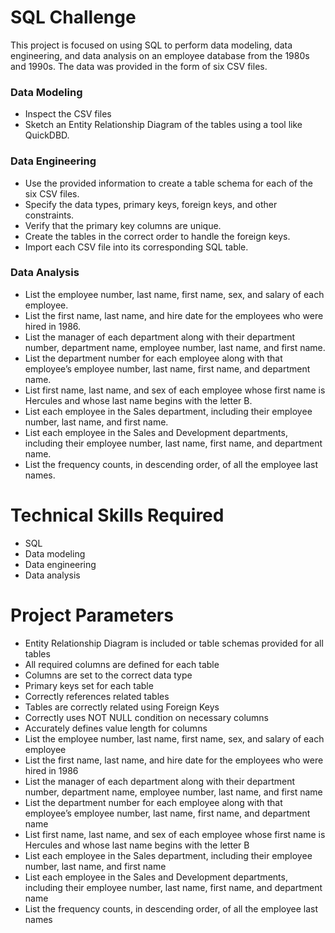 # SQL Challenge
This project is focused on using SQL to perform data modeling, data engineering, and data analysis on an employee database from the 1980s and 1990s. The data was provided in the form of six CSV files.
### Data Modeling
- Inspect the CSV files
- Sketch an Entity Relationship Diagram of the tables using a tool like QuickDBD.
### Data Engineering
- Use the provided information to create a table schema for each of the six CSV files.
- Specify the data types, primary keys, foreign keys, and other constraints.
- Verify that the primary key columns are unique.
- Create the tables in the correct order to handle the foreign keys.
- Import each CSV file into its corresponding SQL table.
### Data Analysis
- List the employee number, last name, first name, sex, and salary of each employee.
- List the first name, last name, and hire date for the employees who were hired in 1986.
- List the manager of each department along with their department number, department name, employee number, last name, and first name.
- List the department number for each employee along with that employee’s employee number, last name, first name, and department name.
- List first name, last name, and sex of each employee whose first name is Hercules and whose last name begins with the letter B.
- List each employee in the Sales department, including their employee number, last name, and first name.
- List each employee in the Sales and Development departments, including their employee number, last name, first name, and department name.
- List the frequency counts, in descending order, of all the employee last names.

# Technical Skills Required
- SQL
- Data modeling
- Data engineering
- Data analysis

# Project Parameters
- Entity Relationship Diagram is included or table schemas provided for all tables
- All required columns are defined for each table 
- Columns are set to the correct data type
- Primary keys set for each table
- Correctly references related tables
- Tables are correctly related using Foreign Keys
- Correctly uses NOT NULL condition on necessary columns
- Accurately defines value length for columns
- List the employee number, last name, first name, sex, and salary of each employee
- List the first name, last name, and hire date for the employees who were hired in 1986
- List the manager of each department along with their department number, department name, employee number, last name, and first name
- List the department number for each employee along with that employee’s employee number, last name, first name, and department name
- List first name, last name, and sex of each employee whose first name is Hercules and whose last name begins with the letter B
- List each employee in the Sales department, including their employee number, last name, and first name
- List each employee in the Sales and Development departments, including their employee number, last name, first name, and department name
- List the frequency counts, in descending order, of all the employee last names
